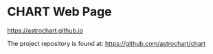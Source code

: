 
CHART Web Page
======
https://astrochart.github.io

The project repository is found at: https://github.com/astrochart/chart
